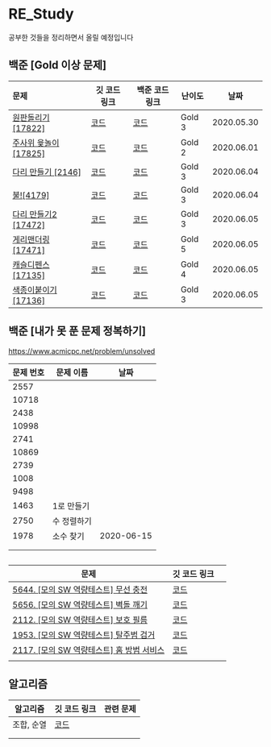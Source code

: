 # RE_Study

공부한 것들을 정리하면서 올릴 예정입니다



## 백준 [Gold 이상 문제]

| 문제                                                         | 깃 코드 링크                                                 | 백준 코드 링크                                  | 난이도 | 날짜       |
| :----------------------------------------------------------- | ------------------------------------------------------------ | ----------------------------------------------- | ------ | ---------- |
| [원판돌리기 [17822]](https://www.acmicpc.net/problem/17822)  | <a href="/백준/src/BOJ_17822_원판돌리기/Main.java">코드</a>  | [코드](https://www.acmicpc.net/source/20100332) | Gold 3 | 2020.05.30 |
| [주사위 윷놀이 [17825]](https://www.acmicpc.net/problem/17825) | <a href="/백준/src/BOJ_17825_주사위윷놀이/Main.java">코드</a> | [코드](https://www.acmicpc.net/source/20134667) | Gold 2 | 2020.06.01 |
| [다리 만들기 [2146]](https://www.acmicpc.net/problem/2146)   | <a href="/백준/src/BOJ_2146_다리만들기/Main.java">코드</a>   | [코드](https://www.acmicpc.net/source/20193121) | Gold 3 | 2020.06.04 |
| [불![4179]](https://www.acmicpc.net/problem/4179)            | <a href="/백준/src/BOJ_4179_불/Main.java">코드</a>           | [코드](https://www.acmicpc.net/source/20194224) | Gold 3 | 2020.06.04 |
| [다리 만들기2 [17472]](https://www.acmicpc.net/problem/17472) | <a href="/백준/src/BOJ_17472_다리만들기2/Main.java">코드</a> | [코드](https://www.acmicpc.net/source/20208313) | Gold 3 | 2020.06.05 |
| [게리맨더링 [17471]](https://www.acmicpc.net/problem/17471)  | <a href="/백준/src/BOJ_17471_게리맨더링/Main.java">코드</a>  | [코드](https://www.acmicpc.net/source/20210220) | Gold 5 | 2020.06.05 |
| [캐슬디펜스 [17135]](https://www.acmicpc.net/problem/17135)  | <a href="/백준/src/BOJ_17135_캐슬디펜스/Main.java">코드</a>  | [코드](https://www.acmicpc.net/source/20213300) | Gold 4 | 2020.06.05 |
| [색종이붙이기 [17136]](https://www.acmicpc.net/problem/17136) | <a href="/백준/src/BOJ_17136_색종이붙이기/Main.java">코드</a> | [코드](https://www.acmicpc.net/source/20217069) | Gold 3 | 2020.06.05 |



## 백준 [내가 못 푼 문제 정복하기]

 https://www.acmicpc.net/problem/unsolved 

| 문제 번호 | 문제 이름   | 날짜       |
| :-------- | ----------- | ---------- |
| 2557      |             |            |
| 10718     |             |            |
| 2438      |             |            |
| 10998     |             |            |
| 2741      |             |            |
| 10869     |             |            |
| 2739      |             |            |
| 1008      |             |            |
| 9498      |             |            |
| 1463      | 1로 만들기  |            |
| 2750      | 수 정렬하기 |            |
| 1978      | 소수 찾기   | 2020-06-15 |
|           |             |            |
|           |             |            |

##  

| 문제                                                         | 깃 코드 링크                                                 |      |
| ------------------------------------------------------------ | ------------------------------------------------------------ | ---- |
| [5644. [모의 SW 역량테스트] 무선 충전](https://swexpertacademy.com/main/code/problem/problemDetail.do?contestProbId=AWXRDL1aeugDFAUo) | <a href="/swea/src/swea_모의_무선충전/Solution.java">코드</a> |      |
| [5656. [모의 SW 역량테스트] 벽돌 깨기](https://swexpertacademy.com/main/code/problem/problemDetail.do?contestProbId=AWXRQm6qfL0DFAUo&categoryId=AWXRQm6qfL0DFAUo&categoryType=CODE) | <a href="/swea/src/swea_모의_벽돌깨기/Solution.java">코드</a> |      |
| [2112. [모의 SW 역량테스트] 보호 필름](https://swexpertacademy.com/main/code/problem/problemDetail.do?contestProbId=AV5V1SYKAaUDFAWu&categoryId=AV5V1SYKAaUDFAWu&categoryType=CODE) | <a href="/swea/src/swea_모의_무선충전/Solution.java">코드</a> |      |
| [1953. [모의 SW 역량테스트] 탈주범 검거](https://swexpertacademy.com/main/code/problem/problemDetail.do?contestProbId=AV5PpLlKAQ4DFAUq&categoryId=AV5PpLlKAQ4DFAUq&categoryType=CODE) | <a href="/swea/src/swea_모의_탈주범검거/Solution.java">코드</a> |      |
| [2117. [모의 SW 역량테스트] 홈 방범 서비스](https://swexpertacademy.com/main/code/problem/problemDetail.do?contestProbId=AV5V61LqAf8DFAWu&categoryId=AV5V61LqAf8DFAWu&categoryType=CODE) | <a href="/swea/src/swea_모의_무선충전/Solution.java">코드</a> |      |
|                                                              |                                                              |      |



## 알고리즘

| 알고리즘   | 깃 코드 링크                                             | 관련 문제 |
| ---------- | -------------------------------------------------------- | --------- |
| 조합, 순열 | <a href="/알고리즘/src/순열_조합/Solution.java">코드</a> |           |
|            |                                                          |           |
|            |                                                          |           |

